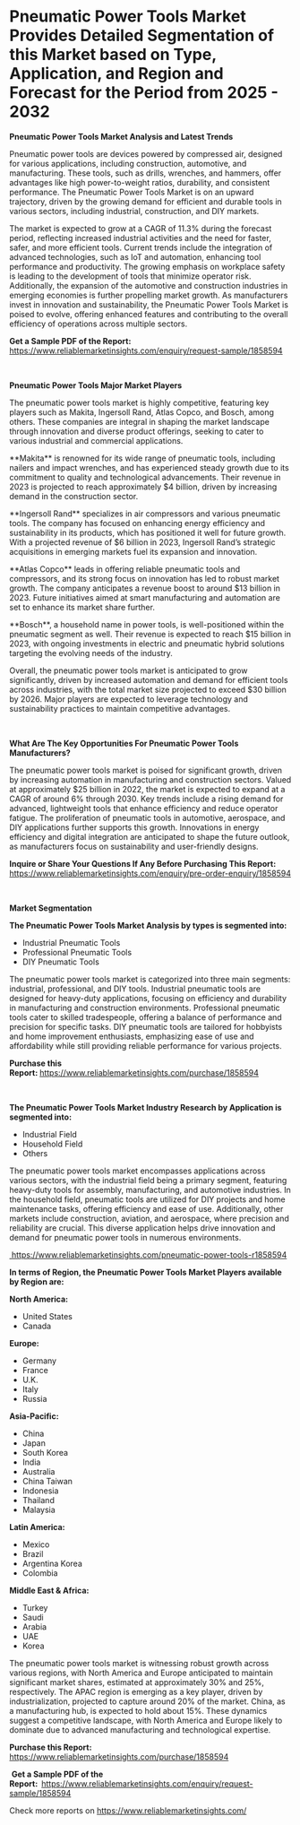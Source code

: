 <p><h1>Pneumatic Power Tools Market Provides Detailed Segmentation of this Market based on Type, Application, and Region and Forecast for the Period from 2025 - 2032</h1></p><p><strong>Pneumatic Power Tools Market Analysis and Latest Trends</strong></p>
<p><p>Pneumatic power tools are devices powered by compressed air, designed for various applications, including construction, automotive, and manufacturing. These tools, such as drills, wrenches, and hammers, offer advantages like high power-to-weight ratios, durability, and consistent performance. The Pneumatic Power Tools Market is on an upward trajectory, driven by the growing demand for efficient and durable tools in various sectors, including industrial, construction, and DIY markets.</p><p>The market is expected to grow at a CAGR of 11.3% during the forecast period, reflecting increased industrial activities and the need for faster, safer, and more efficient tools. Current trends include the integration of advanced technologies, such as IoT and automation, enhancing tool performance and productivity. The growing emphasis on workplace safety is leading to the development of tools that minimize operator risk. Additionally, the expansion of the automotive and construction industries in emerging economies is further propelling market growth. As manufacturers invest in innovation and sustainability, the Pneumatic Power Tools Market is poised to evolve, offering enhanced features and contributing to the overall efficiency of operations across multiple sectors.</p></p>
<p><strong>Get a Sample PDF of the Report:&nbsp;</strong> <a href="https://www.reliablemarketinsights.com/enquiry/request-sample/1858594?utm_campaign=3033&utm_medium=2&utm_source=Github&utm_content=ia&utm_term=10042025&utm_id=pneumatic-power-tools">https://www.reliablemarketinsights.com/enquiry/request-sample/1858594</a></p>
<p>&nbsp;</p>
<p><strong>Pneumatic Power Tools Major Market Players</strong></p>
<p><p>The pneumatic power tools market is highly competitive, featuring key players such as Makita, Ingersoll Rand, Atlas Copco, and Bosch, among others. These companies are integral in shaping the market landscape through innovation and diverse product offerings, seeking to cater to various industrial and commercial applications.</p><p>**Makita** is renowned for its wide range of pneumatic tools, including nailers and impact wrenches, and has experienced steady growth due to its commitment to quality and technological advancements. Their revenue in 2023 is projected to reach approximately $4 billion, driven by increasing demand in the construction sector.</p><p>**Ingersoll Rand** specializes in air compressors and various pneumatic tools. The company has focused on enhancing energy efficiency and sustainability in its products, which has positioned it well for future growth. With a projected revenue of $6 billion in 2023, Ingersoll Rand’s strategic acquisitions in emerging markets fuel its expansion and innovation.</p><p>**Atlas Copco** leads in offering reliable pneumatic tools and compressors, and its strong focus on innovation has led to robust market growth. The company anticipates a revenue boost to around $13 billion in 2023. Future initiatives aimed at smart manufacturing and automation are set to enhance its market share further.</p><p>**Bosch**, a household name in power tools, is well-positioned within the pneumatic segment as well. Their revenue is expected to reach $15 billion in 2023, with ongoing investments in electric and pneumatic hybrid solutions targeting the evolving needs of the industry.</p><p>Overall, the pneumatic power tools market is anticipated to grow significantly, driven by increased automation and demand for efficient tools across industries, with the total market size projected to exceed $30 billion by 2026. Major players are expected to leverage technology and sustainability practices to maintain competitive advantages.</p></p>
<p>&nbsp;</p>
<p><strong>What Are The Key Opportunities For Pneumatic Power Tools Manufacturers?</strong></p>
<p><p>The pneumatic power tools market is poised for significant growth, driven by increasing automation in manufacturing and construction sectors. Valued at approximately $25 billion in 2022, the market is expected to expand at a CAGR of around 6% through 2030. Key trends include a rising demand for advanced, lightweight tools that enhance efficiency and reduce operator fatigue. The proliferation of pneumatic tools in automotive, aerospace, and DIY applications further supports this growth. Innovations in energy efficiency and digital integration are anticipated to shape the future outlook, as manufacturers focus on sustainability and user-friendly designs.</p></p>
<p><strong>Inquire or Share Your Questions If Any Before Purchasing This Report:</strong> <a href="https://www.reliablemarketinsights.com/enquiry/pre-order-enquiry/1858594?utm_campaign=3033&utm_medium=2&utm_source=Github&utm_content=ia&utm_term=10042025&utm_id=pneumatic-power-tools">https://www.reliablemarketinsights.com/enquiry/pre-order-enquiry/1858594</a></p>
<p>&nbsp;</p>
<p><strong>Market Segmentation</strong></p>
<p><strong>The Pneumatic Power Tools Market Analysis by types is segmented into:</strong></p>
<p><ul><li>Industrial Pneumatic Tools</li><li>Professional Pneumatic Tools</li><li>DIY Pneumatic Tools</li></ul></p>
<p><p>The pneumatic power tools market is categorized into three main segments: industrial, professional, and DIY tools. Industrial pneumatic tools are designed for heavy-duty applications, focusing on efficiency and durability in manufacturing and construction environments. Professional pneumatic tools cater to skilled tradespeople, offering a balance of performance and precision for specific tasks. DIY pneumatic tools are tailored for hobbyists and home improvement enthusiasts, emphasizing ease of use and affordability while still providing reliable performance for various projects. </p></p>
<p><strong>Purchase this Report:&nbsp;</strong><a href="https://www.reliablemarketinsights.com/purchase/1858594?utm_campaign=3033&utm_medium=2&utm_source=Github&utm_content=ia&utm_term=10042025&utm_id=pneumatic-power-tools">https://www.reliablemarketinsights.com/purchase/1858594</a></p>
<p>&nbsp;</p>
<p><strong>The Pneumatic Power Tools Market Industry Research by Application is segmented into:</strong></p>
<p><ul><li>Industrial Field</li><li>Household Field</li><li>Others</li></ul></p>
<p><p>The pneumatic power tools market encompasses applications across various sectors, with the industrial field being a primary segment, featuring heavy-duty tools for assembly, manufacturing, and automotive industries. In the household field, pneumatic tools are utilized for DIY projects and home maintenance tasks, offering efficiency and ease of use. Additionally, other markets include construction, aviation, and aerospace, where precision and reliability are crucial. This diverse application helps drive innovation and demand for pneumatic power tools in numerous environments.</p></p>
<p><a href="https://www.reliablemarketinsights.com/pneumatic-power-tools-r1858594?utm_campaign=3033&utm_medium=2&utm_source=Github&utm_content=ia&utm_term=10042025&utm_id=pneumatic-power-tools">&nbsp;https://www.reliablemarketinsights.com/pneumatic-power-tools-r1858594</a></p>
<p><strong>In terms of Region, the Pneumatic Power Tools Market Players available by Region are:</strong></p>
<p>
    <p> <strong> North America: </strong>
        <ul>
            <li>United States</li>
            <li>Canada</li>
        </ul>
        </p> 
    <p> <strong> Europe: </strong>
        <ul>
            <li>Germany</li>
            <li>France</li>
            <li>U.K.</li>
            <li>Italy</li>
            <li>Russia</li>
        </ul>
        </p> 
    <p> <strong> Asia-Pacific: </strong>
        <ul>
            <li>China</li>
            <li>Japan</li>
            <li>South Korea</li>
            <li>India</li>
            <li>Australia</li>
            <li>China Taiwan</li>
            <li>Indonesia</li>
            <li>Thailand</li>
            <li>Malaysia</li>
        </ul>
        </p> 
    <p> <strong> Latin America: </strong>
        <ul>
            <li>Mexico</li>
            <li>Brazil</li>
            <li>Argentina Korea</li>
            <li>Colombia</li>
        </ul>
        </p> 
    <p> <strong> Middle East & Africa: </strong>
        <ul>
            <li>Turkey</li>
            <li>Saudi</li>
            <li>Arabia</li>
            <li>UAE</li>
            <li>Korea</li>
        </ul>
    </p>
    </p>
<p><p>The pneumatic power tools market is witnessing robust growth across various regions, with North America and Europe anticipated to maintain significant market shares, estimated at approximately 30% and 25%, respectively. The APAC region is emerging as a key player, driven by industrialization, projected to capture around 20% of the market. China, as a manufacturing hub, is expected to hold about 15%. These dynamics suggest a competitive landscape, with North America and Europe likely to dominate due to advanced manufacturing and technological expertise.</p></p>
<p><strong>Purchase this Report: </strong><a href="https://www.reliablemarketinsights.com/purchase/1858594?utm_campaign=3033&utm_medium=2&utm_source=Github&utm_content=ia&utm_term=10042025&utm_id=pneumatic-power-tools">https://www.reliablemarketinsights.com/purchase/1858594</a></p>
<p>&nbsp;<strong>Get a Sample PDF of the Report:&nbsp;&nbsp;</strong><a href="https://www.reliablemarketinsights.com/enquiry/request-sample/1858594?utm_campaign=3033&utm_medium=2&utm_source=Github&utm_content=ia&utm_term=10042025&utm_id=pneumatic-power-tools">https://www.reliablemarketinsights.com/enquiry/request-sample/1858594</a></p>
<p><strong></strong></p>
<p>Check more reports on <a href="https://www.reliablemarketinsights.com/?utm_campaign=3033&utm_medium=2&utm_source=Github&utm_content=ia&utm_term=10042025&utm_id=pneumatic-power-tools">https://www.reliablemarketinsights.com/</a></p>